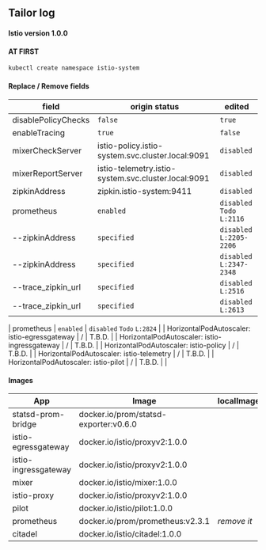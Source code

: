## Tailor log
#### Istio version 1.0.0

#### AT FIRST
```bash
kubectl create namespace istio-system
```


#### Replace / Remove fields
| field | origin status | edited |
|--|--|--|
| disablePolicyChecks | `false` | `true` |
| enableTracing | `true` | `false` |
| mixerCheckServer | istio-policy.istio-system.svc.cluster.local:9091 | `disabled` | 
| mixerReportServer | istio-telemetry.istio-system.svc.cluster.local:9091 | `disabled` |
| zipkinAddress | zipkin.istio-system:9411 | `disabled` |
| prometheus | `enabled` | `disabled` `Todo` `L:2116` |
| --zipkinAddress | `specified` | `disabled` `L:2205-2206` |
| --zipkinAddress | `specified` | `disabled` `L:2347-2348` |
| --trace_zipkin_url | `specified` | `disabled` `L:2516` |
| --trace_zipkin_url | `specified` | `disabled` `L:2613` |

| prometheus | `enabled` | `disabled` `Todo` `L:2824` |
| HorizontalPodAutoscaler: istio-egressgateway | / | T.B.D. |
| HorizontalPodAutoscaler: istio-ingressgateway | / | T.B.D. |
| HorizontalPodAutoscaler: istio-policy | / | T.B.D. |
| HorizontalPodAutoscaler: istio-telemetry | / | T.B.D. |
| HorizontalPodAutoscaler: istio-pilot | / | T.B.D. |
| 

#### Images
| App | Image | localImage |
|--|--|--|
| statsd-prom-bridge | docker.io/prom/statsd-exporter:v0.6.0 | |
| istio-egressgateway | docker.io/istio/proxyv2:1.0.0 | |
| istio-ingressgateway | docker.io/istio/proxyv2:1.0.0 | |
| mixer | docker.io/istio/mixer:1.0.0 | |
| istio-proxy | docker.io/istio/proxyv2:1.0.0 | |
| pilot | docker.io/istio/pilot:1.0.0 | |
| prometheus | docker.io/prom/prometheus:v2.3.1 | *remove it* |
| citadel | docker.io/istio/citadel:1.0.0 | |
